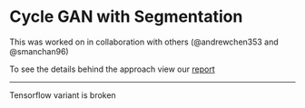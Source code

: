 # Cycle GAN with Segmentation
This was worked on in collaboration with others (@andrewchen353 and @smanchan96)

To see the details behind the approach view our [report](CS543_Project_Report.pdf)

-------
Tensorflow variant is broken
